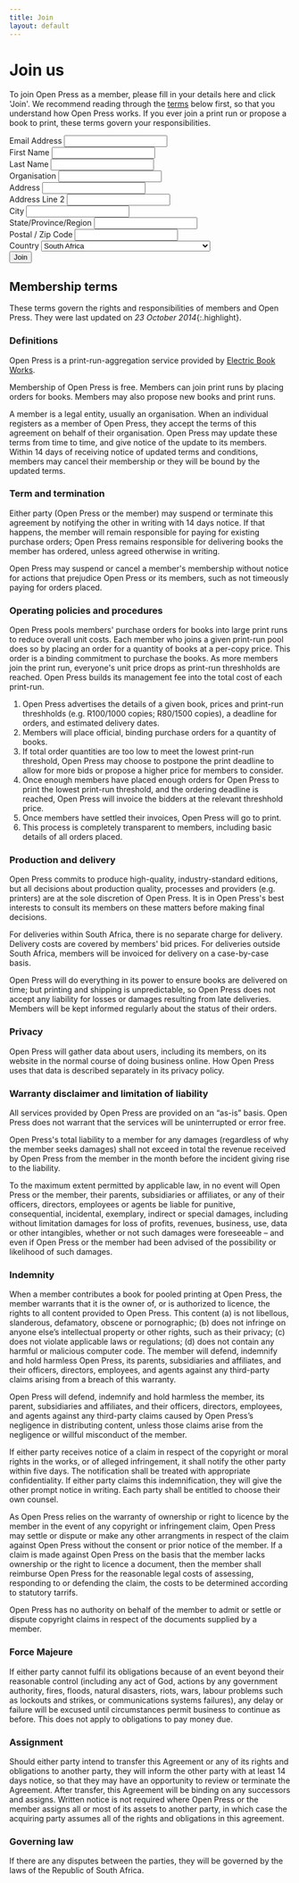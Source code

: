 ```yaml
---
title: Join
layout: default
---
```


# Join us

To join Open Press as a member, please fill in your details here and click 'Join'. We&nbsp;recommend reading through the [terms](#membership-terms) below first, so that you understand how Open Press works. If you ever join a print run or propose a book to print, these terms govern your responsibilities.
  
<!-- Begin MailChimp Signup Form -->
<div id="mc_embed_signup">
<form action="//ebw.us1.list-manage.com/subscribe/post?u=e34aabe677418c25170d1f145&amp;id=5d125cd584" method="post" id="mc-embedded-subscribe-form" name="mc-embedded-subscribe-form" class="validate" target="_blank" novalidate>
    <div id="mc_embed_signup_scroll">
	
<div class="mc-field-group">
	<label for="mce-EMAIL">Email Address </label>
	<input type="email" value="" name="EMAIL" class="required email" id="mce-EMAIL">
</div>
<div class="mc-field-group">
	<label for="mce-FNAME">First Name </label>
	<input type="text" value="" name="FNAME" class="" id="mce-FNAME">
</div>
<div class="mc-field-group">
	<label for="mce-LNAME">Last Name </label>
	<input type="text" value="" name="LNAME" class="" id="mce-LNAME">
</div>
<div class="mc-field-group">
	<label for="mce-MMERGE3">Organisation </label>
	<input type="text" value="" name="MMERGE3" class="required" id="mce-MMERGE3">
</div>
<div class="mc-address-group">
	<div class="mc-field-group">
	    <label for="mce-MMERGE4-addr1">Address </label>
		<input type="text" value="" maxlength="70" name="MMERGE4[addr1]" id="mce-MMERGE4-addr1" class="required">
	</div>
	<div class="mc-field-group">
	    <label for="mce-MMERGE4-addr2">Address Line 2</label>
		<input type="text" value="" maxlength="70" name="MMERGE4[addr2]" id="mce-MMERGE4-addr2">		
	</div>
	<div class="mc-field-group size1of2">
	    <label for="mce-MMERGE4-city">City</label>
		<input type="text" value="" maxlength="40" name="MMERGE4[city]" id="mce-MMERGE4-city" class="required">
	</div>
	<div class="mc-field-group size1of2">
	    <label for="mce-MMERGE4-state">State/Province/Region</label>
	<input type="text" value="" maxlength="20" name="MMERGE4[state]" id="mce-MMERGE4-state" class="required">
	</div>
	<div class="mc-field-group size1of2">
	    <label for="mce-MMERGE4-zip">Postal / Zip Code</label>
		<input type="text" value="" maxlength="10" name="MMERGE4[zip]" id="mce-MMERGE4-zip" class="required">
	</div>
	<div class="mc-field-group size1of2">
	    <label for="mce-MMERGE4-country">Country</label>
		<select name="MMERGE4[country]" id="mce-MMERGE4-country" class="required"><option value="164">USA</option><option value="286">Aaland Islands</option><option value="274">Afghanistan</option><option value="2">Albania</option><option value="3">Algeria</option><option value="178">American Samoa</option><option value="4">Andorra</option><option value="5">Angola</option><option value="176">Anguilla</option><option value="175">Antigua And Barbuda</option><option value="6">Argentina</option><option value="7">Armenia</option><option value="179">Aruba</option><option value="8">Australia</option><option value="9">Austria</option><option value="10">Azerbaijan</option><option value="11">Bahamas</option><option value="12">Bahrain</option><option value="13">Bangladesh</option><option value="14">Barbados</option><option value="15">Belarus</option><option value="16">Belgium</option><option value="17">Belize</option><option value="18">Benin</option><option value="19">Bermuda</option><option value="20">Bhutan</option><option value="21">Bolivia</option><option value="22">Bosnia and Herzegovina</option><option value="23">Botswana</option><option value="181">Bouvet Island</option><option value="24">Brazil</option><option value="180">Brunei Darussalam</option><option value="25">Bulgaria</option><option value="26">Burkina Faso</option><option value="27">Burundi</option><option value="28">Cambodia</option><option value="29">Cameroon</option><option value="30">Canada</option><option value="31">Cape Verde</option><option value="32">Cayman Islands</option><option value="33">Central African Republic</option><option value="34">Chad</option><option value="35">Chile</option><option value="36">China</option><option value="185">Christmas Island</option><option value="37">Colombia</option><option value="204">Comoros</option><option value="38">Congo</option><option value="183">Cook Islands</option><option value="268">Costa Rica</option><option value="275">Cote D'Ivoire</option><option value="40">Croatia</option><option value="276">Cuba</option><option value="298">Curacao</option><option value="41">Cyprus</option><option value="42">Czech Republic</option><option value="318">Democratic Republic of the Congo</option><option value="43">Denmark</option><option value="44">Djibouti</option><option value="186">Dominica</option><option value="289">Dominica</option><option value="187">Dominican Republic</option><option value="45">Ecuador</option><option value="46">Egypt</option><option value="47">El Salvador</option><option value="48">Equatorial Guinea</option><option value="49">Eritrea</option><option value="50">Estonia</option><option value="51">Ethiopia</option><option value="189">Falkland Islands</option><option value="191">Faroe Islands</option><option value="52">Fiji</option><option value="53">Finland</option><option value="54">France</option><option value="193">French Guiana</option><option value="277">French Polynesia</option><option value="56">Gabon</option><option value="57">Gambia</option><option value="58">Georgia</option><option value="59">Germany</option><option value="60">Ghana</option><option value="194">Gibraltar</option><option value="61">Greece</option><option value="195">Greenland</option><option value="192">Grenada</option><option value="196">Guadeloupe</option><option value="62">Guam</option><option value="198">Guatemala</option><option value="270">Guernsey</option><option value="63">Guinea</option><option value="65">Guyana</option><option value="200">Haiti</option><option value="66">Honduras</option><option value="67">Hong Kong</option><option value="68">Hungary</option><option value="69">Iceland</option><option value="70">India</option><option value="71">Indonesia</option><option value="278">Iran</option><option value="279">Iraq</option><option value="74">Ireland</option><option value="322">Isle of Man</option><option value="75">Israel</option><option value="76">Italy</option><option value="202">Jamaica</option><option value="78">Japan</option><option value="288">Jersey  (Channel Islands)</option><option value="79">Jordan</option><option value="80">Kazakhstan</option><option value="81">Kenya</option><option value="203">Kiribati</option><option value="82">Kuwait</option><option value="83">Kyrgyzstan</option><option value="84">Lao People's Democratic Republic</option><option value="85">Latvia</option><option value="86">Lebanon</option><option value="87">Lesotho</option><option value="88">Liberia</option><option value="281">Libya</option><option value="90">Liechtenstein</option><option value="91">Lithuania</option><option value="92">Luxembourg</option><option value="208">Macau</option><option value="93">Macedonia</option><option value="94">Madagascar</option><option value="95">Malawi</option><option value="96">Malaysia</option><option value="97">Maldives</option><option value="98">Mali</option><option value="99">Malta</option><option value="207">Marshall Islands</option><option value="210">Martinique</option><option value="100">Mauritania</option><option value="212">Mauritius</option><option value="241">Mayotte</option><option value="101">Mexico</option><option value="102">Moldova, Republic of</option><option value="103">Monaco</option><option value="104">Mongolia</option><option value="290">Montenegro</option><option value="294">Montserrat</option><option value="105">Morocco</option><option value="106">Mozambique</option><option value="242">Myanmar</option><option value="107">Namibia</option><option value="108">Nepal</option><option value="109">Netherlands</option><option value="110">Netherlands Antilles</option><option value="213">New Caledonia</option><option value="111">New Zealand</option><option value="112">Nicaragua</option><option value="113">Niger</option><option value="114">Nigeria</option><option value="217">Niue</option><option value="214">Norfolk Island</option><option value="272">North Korea</option><option value="116">Norway</option><option value="117">Oman</option><option value="118">Pakistan</option><option value="222">Palau</option><option value="282">Palestine</option><option value="119">Panama</option><option value="219">Papua New Guinea</option><option value="120">Paraguay</option><option value="121">Peru</option><option value="122">Philippines</option><option value="221">Pitcairn</option><option value="123">Poland</option><option value="124">Portugal</option><option value="253">Puerto Rico</option><option value="126">Qatar</option><option value="315">Republic of Kosovo</option><option value="127">Reunion</option><option value="128">Romania</option><option value="129">Russia</option><option value="130">Rwanda</option><option value="205">Saint Kitts and Nevis</option><option value="206">Saint Lucia</option><option value="237">Saint Vincent and the Grenadines</option><option value="132">Samoa (Independent)</option><option value="227">San Marino</option><option value="255">Sao Tome and Principe</option><option value="133">Saudi Arabia</option><option value="134">Senegal</option><option value="266">Serbia</option><option value="135">Seychelles</option><option value="136">Sierra Leone</option><option value="137">Singapore</option><option value="302">Sint Maarten</option><option value="138">Slovakia</option><option value="139">Slovenia</option><option value="223">Solomon Islands</option><option value="140">Somalia</option><option value="141" selected>South Africa</option><option value="257">South Georgia and the South Sandwich Islands</option><option value="142">South Korea</option><option value="311">South Sudan</option><option value="143">Spain</option><option value="144">Sri Lanka</option><option value="293">Sudan</option><option value="146">Suriname</option><option value="225">Svalbard and Jan Mayen Islands</option><option value="147">Swaziland</option><option value="148">Sweden</option><option value="149">Switzerland</option><option value="285">Syria</option><option value="152">Taiwan</option><option value="260">Tajikistan</option><option value="153">Tanzania</option><option value="154">Thailand</option><option value="233">Timor-Leste</option><option value="155">Togo</option><option value="232">Tonga</option><option value="234">Trinidad and Tobago</option><option value="156">Tunisia</option><option value="157">Turkey</option><option value="287">Turks &amp; Caicos Islands</option><option value="159">Uganda</option><option value="161">Ukraine</option><option value="162">United Arab Emirates</option><option value="262">United Kingdom</option><option value="163">Uruguay</option><option value="165">Uzbekistan</option><option value="239">Vanuatu</option><option value="166">Vatican City State (Holy See)</option><option value="167">Venezuela</option><option value="168">Vietnam</option><option value="169">Virgin Islands (British)</option><option value="238">Virgin Islands (U.S.)</option><option value="188">Western Sahara</option><option value="170">Yemen</option><option value="173">Zambia</option><option value="174">Zimbabwe</option></select>
	</div>
</div>
	<div id="mce-responses" class="clear">
		<div class="response" id="mce-error-response" style="display:none"></div>
		<div class="response" id="mce-success-response" style="display:none"></div>
	</div>    <!-- real people should not fill this in and expect good things - do not remove this or risk form bot signups-->
    <div style="position: absolute; left: -5000px;"><input type="text" name="b_e34aabe677418c25170d1f145_5d125cd584" tabindex="-1" value=""></div>
	<div class="clear"><input type="submit" value="Join" name="subscribe" id="mc-embedded-subscribe" class="button"></div>
    </div>
</form>
</div>

<!--End mc_embed_signup-->

## Membership terms

These terms govern the rights and responsibilities of members and Open Press. They were last updated on *23 October 2014*{:.highlight}.

### Definitions

Open Press is a print-run-aggregation service provided by [Electric Book Works](http://electricbookworks.com).

Membership of Open Press is free. Members can join print runs by placing orders for books. Members may also propose new books and print runs.

A member is a legal entity, usually an organisation. When an individual registers as a member of Open Press, they accept the terms of this agreement on behalf of their organisation. Open Press may update these terms from time to time, and give notice of the update to its members. Within 14 days of receiving notice of updated terms and conditions, members may cancel their membership or they will be bound by the updated terms.

### Term and termination

Either party (Open Press or the member) may suspend or terminate this agreement by notifying the other in writing with 14 days notice. If that happens, the member will remain responsible for paying for existing purchase orders; Open Press remains responsible for delivering books the member has ordered, unless agreed otherwise in writing.

Open Press may suspend or cancel a member's membership without notice for actions that prejudice Open Press or its members, such as not timeously paying for orders placed.

### Operating policies and procedures

Open Press pools members' purchase orders for books into large print runs to reduce overall unit costs. Each member who joins a given print-run pool does so by placing an order for a quantity of books at a per-copy price. This order is a binding commitment to purchase the books. As more members join the print run, everyone's unit price drops as print-run threshholds are reached. Open Press builds its management fee into the total cost of each print-run.

1.	Open Press advertises the details of a given book, prices and print-run threshholds (e.g. R100/1000 copies; R80/1500 copies), a deadline for orders, and estimated delivery dates.
1.	Members will place official, binding purchase orders for a quantity of books. 
1.	If total order quantities are too low to meet the lowest print-run threshold, Open Press may choose to postpone the print deadline to allow for more bids or propose a higher price for members to consider.
1.	Once enough members have placed enough orders for Open Press to print the lowest print-run threshold, and the ordering deadline is reached, Open Press will invoice the bidders at the relevant threshhold price.
1.	Once members have settled their invoices, Open Press will go to print.
1.	This process is completely transparent to members, including basic details of all orders placed. 

### Production and delivery

Open Press commits to produce high-quality, industry-standard editions, but all decisions about production quality, processes and providers (e.g. printers) are at the sole discretion of Open Press. It is in Open Press's best interests to consult its members on these matters before making final decisions.

For deliveries within South Africa, there is no separate charge for delivery. Delivery costs are covered by members' bid prices. For deliveries outside South Africa, members will be invoiced for delivery on a case-by-case basis.

Open Press will do everything in its power to ensure books are delivered on time; but printing and shipping is unpredictable, so Open Press does not accept any liability for losses or damages resulting from late deliveries. Members will be kept informed regularly about the status of their orders.

### Privacy

Open Press will gather data about users, including its members, on its website in the normal course of doing business online. How Open Press uses that data is described separately in its privacy policy.

### Warranty disclaimer and limitation of liability

All services provided by Open Press are provided on an “as-is” basis. Open Press does not warrant that the services will be uninterrupted or error free.

Open Press's total liability to a member for any damages (regardless of why the member seeks damages) shall not exceed in total the revenue received by Open Press from the member in the month before the incident giving rise to the liability.

To the maximum extent permitted by applicable law, in no event will Open Press or the member, their parents, subsidiaries or affiliates, or any of their officers, directors, employees or agents be liable for punitive, consequential, incidental, exemplary, indirect or special damages, including without limitation damages for loss of profits, revenues, business, use, data or other intangibles, whether or not such damages were foreseeable – and even if Open Press or the member had been advised of the possibility or likelihood of such damages.

### Indemnity

When a member contributes a book for pooled printing at Open Press, the member warrants that it is the owner of, or is authorized to licence, the rights to all content provided to Open Press. This content (a) is not libellous, slanderous, defamatory, obscene or pornographic; (b) does not infringe on anyone else’s intellectual property or other rights, such as their privacy; (c) does not violate applicable laws or regulations; (d) does not contain any harmful or malicious computer code. The member will defend, indemnify and hold harmless Open Press, its parents, subsidiaries and affiliates, and their officers, directors, employees, and agents against any third-party claims arising from a breach of this warranty.

Open Press will defend, indemnify and hold harmless the member, its parent, subsidiaries and affiliates, and their officers, directors, employees, and agents against any third-party claims caused by Open Press’s negligence in distributing content, unless those claims arise from the negligence or willful misconduct of the member.

If either party receives notice of a claim in respect of the copyright or moral rights in the works, or of alleged infringement, it shall notify the other party within five days. The notification shall be treated with appropriate confidentiality. If either party claims this indemnification, they will give the other prompt notice in writing. Each party shall be entitled to choose their own counsel.

As Open Press relies on the warranty of ownership or right to licence by the member in the event of any copyright or infringement claim, Open Press may settle or dispute or make any other arrangments in respect of the claim against Open Press without the consent or prior notice of the member. If a claim is made against Open Press on the basis that the member lacks ownership or the right to licence a document, then the member shall reimburse Open Press for the reasonable legal costs of assessing, responding to or defending the claim, the costs to be determined according to statutory tarrifs.

Open Press has no authority on behalf of the member to admit or settle or dispute copyright claims in respect of the documents supplied by a member.

### Force Majeure

If either party cannot fulfil its obligations because of an event beyond their reasonable control (including any act of God, actions by any government authority, fires, floods, natural disasters, riots, wars, labour problems such as lockouts and strikes, or communications systems failures), any delay or failure will be excused until circumstances permit business to continue as before. This does not apply to obligations to pay money due.

### Assignment

Should either party intend to transfer this Agreement or any of its rights and obligations to another party, they will inform the other party with at least 14 days notice, so that they may have an opportunity to review or terminate the Agreement. After transfer, this Agreement will be binding on any successors and assigns. Written notice is not required where Open Press or the member assigns all or most of its assets to another party, in which case the acquiring party assumes all of the rights and obligations in this agreement.

### Governing law

If there are any disputes between the parties, they will be governed by the laws of the Republic of South Africa.
